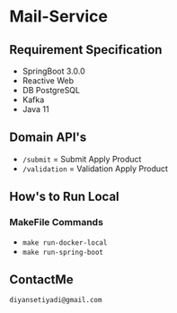 # Mail-Service

## Requirement Specification

- SpringBoot 3.0.0
- Reactive Web
- DB PostgreSQL
- Kafka
- Java 11

## Domain API's

- `/submit` = Submit Apply Product
- `/validation` = Validation Apply Product

## How's to Run Local

### MakeFile Commands

- `make run-docker-local`
- `make run-spring-boot`

## ContactMe

`diyansetiyadi@gmail.com`

